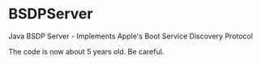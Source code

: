 # BSDPServer
Java BSDP Server - Implements Apple's Boot Service Discovery Protocol

The code is now about 5 years old. Be careful.

